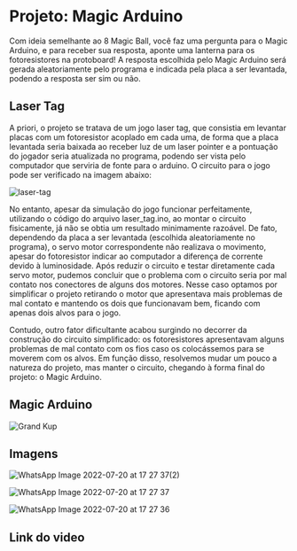 # Projeto: Magic Arduino
Com ideia semelhante ao 8 Magic Ball, você faz uma pergunta para o Magic Arduino, e para receber sua resposta, aponte uma lanterna para os fotoresistores na protoboard! A resposta escolhida pelo Magic Arduino será gerada aleatoriamente pelo programa e indicada pela placa a ser levantada, podendo a resposta ser sim ou não.

## Laser Tag
A priori, o projeto se tratava de um jogo laser tag, que consistia em levantar placas com um fotoresistor acoplado em cada uma, de forma que a placa levantada seria baixada ao receber luz de um laser pointer e a pontuação do jogador seria atualizada no programa, podendo ser vista pelo computador que serviria de fonte para o arduino. O circuito para o jogo pode ser verificado na imagem abaixo:

![laser-tag](https://user-images.githubusercontent.com/49030518/180500491-9c591c44-f0b7-432c-a378-38d189dc2b7d.png)

No entanto, apesar da simulação do jogo funcionar perfeitamente, utilizando o código do arquivo laser_tag.ino, ao montar o circuito fisicamente, já não se obtia um resultado minimamente razoável. De fato, dependendo da placa a ser levantada (escolhida aleatoriamente no programa), o servo motor correspondente não realizava o movimento, apesar do fotoresistor indicar ao computador a diferença de corrente devido à luminosidade. Após reduzir o circuito e testar diretamente cada servo motor, pudemos concluir que o problema com o circuito seria por mal contato nos conectores de alguns dos motores. Nesse caso optamos por simplificar o projeto retirando o motor que apresentava mais problemas de mal contato e mantendo os dois que funcionavam bem, ficando com apenas dois alvos para o jogo.

Contudo, outro fator dificultante acabou surgindo no decorrer da construção do circuito simplificado: os fotoresistores apresentavam alguns problemas de mal contato com os fios caso os colocássemos para se moverem com os alvos. Em função disso, resolvemos mudar um pouco a natureza do projeto, mas manter o circuito, chegando à forma final do projeto: o Magic Arduino.

## Magic Arduino
![Grand Kup](https://user-images.githubusercontent.com/63194069/180074680-c0cee6b9-4fec-4b89-a5a4-38c3d392d31e.png)

## Imagens
![WhatsApp Image 2022-07-20 at 17 27 37(2)](https://user-images.githubusercontent.com/49030518/180075670-37d31d9f-d89d-450a-931a-73710a37061f.jpeg)



![WhatsApp Image 2022-07-20 at 17 27 37](https://user-images.githubusercontent.com/49030518/180075502-b3a4d61c-7e6b-4f31-978b-19cdbeeb5ac9.jpeg)

![WhatsApp Image 2022-07-20 at 17 27 36](https://user-images.githubusercontent.com/49030518/180075507-b5bb4d71-d2a7-428d-98cd-5906ad4ba473.jpeg)


## Link do video



